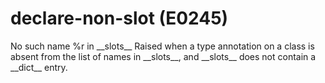 # declare-non-slot (E0245)

No such name %r in \_\_slots\_\_ Raised when a type annotation on a
class is absent from the list of names in \_\_slots\_\_, and
\_\_slots\_\_ does not contain a \_\_dict\_\_ entry.
